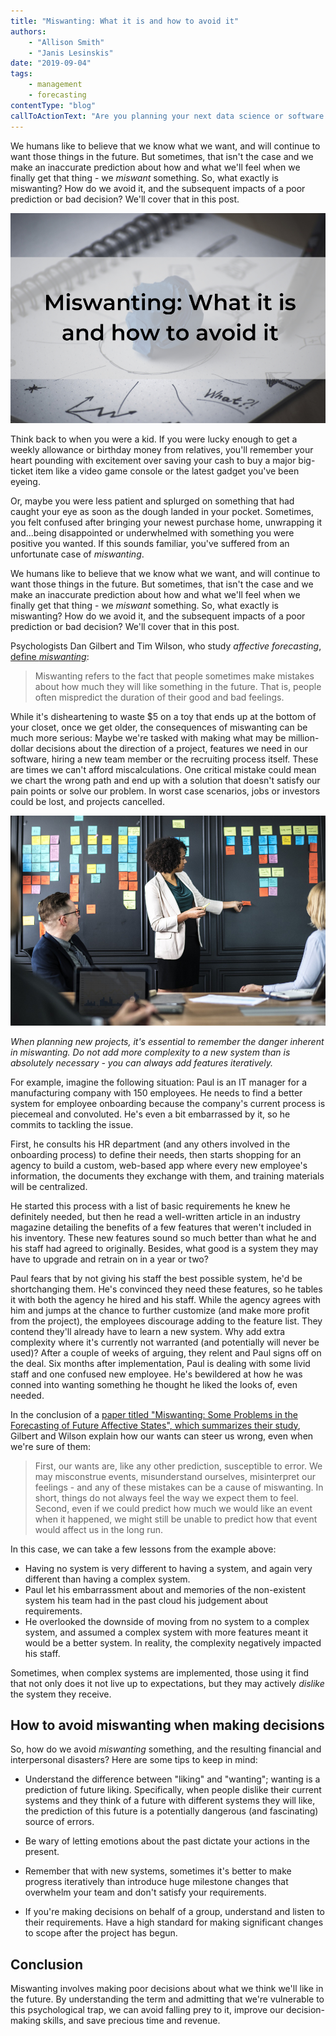 ```yaml
---
title: "Miswanting: What it is and how to avoid it"
authors:
    - "Allison Smith"
    - "Janis Lesinskis"
date: "2019-09-04"
tags: 
    - management
    - forecasting
contentType: "blog"
callToActionText: "Are you planning your next data science or software project? Let us help you define which features are essential to your success - and which to leave out. Get in touch today."
---
```


We humans like to believe that we know what we want, and will continue to want those things in the future. But sometimes, that isn't the case and we make an inaccurate prediction about how and what we'll feel when we finally get that thing - we *miswant* something. So, what exactly is miswanting? How do we avoid it, and the subsequent impacts of a poor prediction or bad decision? We'll cover that in this post.

<!-- end excerpt -->

![Open spiral notebook with lightbulb drawn on page and blue ball of paper in the center. Text overlay: Miswanting: What it is and how to avoid it](Miswanting.jpg)

Think back to when you were a kid. If you were lucky enough to get a weekly allowance or birthday money from relatives, you'll remember your heart pounding with excitement over saving your cash to buy a major big-ticket item like a video game console or the latest gadget you've been eyeing. 

Or, maybe you were less patient and splurged on something that had caught your eye as soon as the dough landed in your pocket. Sometimes, you felt confused after bringing your newest purchase home, unwrapping it and...being disappointed or underwhelmed with something you were positive you wanted. If this sounds familiar, you've suffered from an unfortunate case of *miswanting*.  

We humans like to believe that we know what we want, and will continue to want those things in the future. But sometimes, that isn't the case and we make an inaccurate prediction about how and what we'll feel when we finally get that thing - we *miswant* something. So, what exactly is miswanting? How do we avoid it, and the subsequent impacts of a poor prediction or bad decision? We'll cover that in this post.

Psychologists Dan Gilbert and Tim Wilson, who study *affective forecasting*, [define *miswanting*](https://www.apa.org/science/about/psa/2004/04/pelham):


> Miswanting refers to the fact that people sometimes make mistakes about how much they will like something in the future. That is, people often mispredict the duration of their good and bad feelings. 

While it's disheartening to waste \$5 on a toy that ends up at the bottom of your closet, once we get older, the consequences of miswanting can be much more serious: Maybe we're tasked with making what may be million-dollar decisions about the direction of a project, features we need in our software, hiring a new team member or the recruiting process itself. These are times we can't afford miscalculations. One critical mistake could mean we chart the wrong path and end up with a solution that doesn't satisfy our pain points or solve our problem. In worst case scenarios, jobs or investors could be lost, and projects cancelled.

![People in a planning meeting with woman attaching sticky notes to wall](planning-meeting-miswanting.jpg)

*When planning new projects, it's essential to remember the danger inherent in miswanting. Do not add more complexity to a new system than is absolutely necessary - you can always add features iteratively.*

For example, imagine the following situation: Paul is an IT manager for a manufacturing company with 150 employees. He needs to find a better system for employee onboarding because the company's current process is piecemeal and convoluted. He's even a bit embarrassed by it, so he commits to tackling the issue.

First, he consults his HR department (and any others involved in the onboarding process) to define their needs, then starts shopping for an agency to build a custom, web-based app where every new employee's information, the documents they exchange with them, and training materials will be centralized. 

He started this process with a list of basic requirements he knew he definitely needed, but then he read a well-written article in an industry magazine detailing the benefits of a few features that weren't included in his inventory. These new features sound so much better than what he and his staff had agreed to originally. Besides, what good is a system they may have to upgrade and retrain on in a year or two? 

Paul fears that by not giving his staff the best possible system, he'd be shortchanging them. He's convinced they need these features, so he tables it with both the agency he hired and his staff. While the agency agrees with him and jumps at the chance to further customize (and make more profit from the project), the employees discourage adding to the feature list. They contend they'll already have to learn a new system. Why add extra complexity where it's currently not warranted (and potentially will never be used)? After a couple of weeks of arguing, they relent and Paul signs off on the deal. Six months after implementation, Paul is dealing with some livid staff and one confused new employee. He's bewildered at how he was conned into wanting something he thought he liked the looks of, even needed. 

In the conclusion of a [paper titled "Miswanting: Some Problems in the Forecasting of Future Affective States", which summarizes their study](https://dash.harvard.edu/handle/1/14549983), Gilbert and Wilson explain how our wants can steer us wrong, even when we're sure of them:

> First, our wants are, like any other prediction, susceptible to error. We may misconstrue events, misunderstand ourselves, misinterpret our feelings - and any of these mistakes can be a cause of miswanting. In short, things do not always feel the way we expect them to feel. Second, even if we could predict how much we would like an event when it happened, we might still be unable to predict how that event would affect us in the long run.

In this case, we can take a few lessons from the example above:

- Having no system is very different to having a system, and again very different than having a complex system.
- Paul let his embarrassment about and memories of the non-existent system his team had in the past cloud his judgement about requirements. 
- He overlooked the downside of moving from no system to a complex system, and assumed  a complex system with more features meant it would be a better system. In reality, the complexity negatively impacted his staff. 

Sometimes, when complex systems are implemented, those using it find that not only does it not live up to expectations, but they may actively *dislike* the system they receive. 



## How to avoid miswanting when making decisions

So, how do we avoid *miswanting* something, and the resulting financial and interpersonal disasters? Here are some tips to keep in mind: 

- Understand the difference between "liking" and "wanting"; wanting is a prediction of future liking. Specifically, when people dislike their current systems and they think of a future with different systems they will like, the prediction of this future is a potentially dangerous (and fascinating) source of errors.

- Be wary of letting emotions about the past dictate your actions in the present. 

- Remember that with new systems, sometimes it's better to make progress iteratively than introduce huge milestone changes that overwhelm your team and don't satisfy your requirements. 

- If you're making decisions on behalf of a group, understand and listen to their requirements. Have a high standard for making significant changes to scope after the project has begun.

## Conclusion

Miswanting involves making poor decisions about what we think we'll like in the future. By understanding the term and admitting that we're vulnerable to this psychological trap, we can avoid falling prey to it, improve our decision-making skills, and save precious time and revenue.
